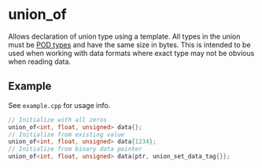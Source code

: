 # union_of

Allows declaration of union type using a template. All types in the union must be [POD types](https://en.cppreference.com/w/cpp/named_req/PODType) and have the same size in bytes. This is intended to be used when working with data formats where exact type may not be obvious when reading data.

## Example

See `example.cpp` for usage info.

```cpp
// Initialize with all zeros
union_of<int, float, unsigned> data{};
// Initialize from existing value
union_of<int, float, unsigned> data{1234};
// Initialize from binary data pointer
union_of<int, float, unsigned> data{ptr, union_set_data_tag{}};
```
